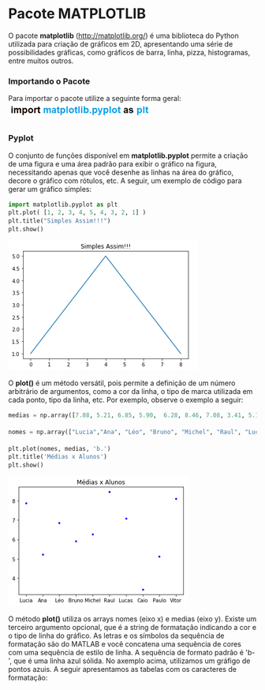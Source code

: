 # Pacote MATPLOTLIB
O pacote **matplotlib** (http://matplotlib.org/) é uma biblioteca do Python utilizada para criação de gráficos em 2D, apresentando
uma série de possibilidades gráficas, como gráficos de barra, linha, pizza, histogramas, entre muitos outros.

### Importando o Pacote 
Para importar o pacote utilize a seguinte forma geral:
![funcao](/imagens/import_mat.png)

### Pyplot
O conjunto de funções disponível em **matplotlib.pyplot** permite a criação de uma figura e uma área padrão para exibir o gráfico na figura, necessitando apenas que você desenhe as linhas na área do gráfico, decore o gráfico com rótulos, etc. A seguir, um exemplo de código para gerar um gráfico simples:
``` python
import matplotlib.pyplot as plt
plt.plot( [1, 2, 3, 4, 5, 4, 3, 2, 1] )
plt.title("Simples Assim!!!")
plt.show()
```
![grafico](/imagens/grafico1.png)

O **plot()** é um método versátil, pois permite a definição de um número arbitrário de argumentos, como a cor da linha, o tipo de marca utilizada em cada ponto, tipo da linha, etc. Por exemplo, observe o exemplo a seguir:
``` python
medias = np.array([7.88, 5.21, 6.85, 5.90,  6.28, 8.46, 7.08, 3.41, 5.11, 8.11])

nomes = np.array(["Lucia","Ana", "Léo", "Bruno", "Michel", "Raul", "Lucas","Caio","Paulo", "Vitor"])

plt.plot(nomes, medias, 'b.')
plt.title('Médias x Alunos')
plt.show()
```
![grafico](/imagens/grafico2.png)

O método **plot()** utiliza os arrays nomes (eixo x) e medias (eixo y). Existe um terceiro argumento opcional, que é a string de formatação indicando a cor e o tipo de linha do gráfico. As letras e os símbolos da sequência de formatação são do MATLAB e você concatena uma sequência de cores com uma sequência de estilo de linha. A sequência de formato padrão é 'b-', que é uma linha azul sólida. No axemplo acima, utilizamos um gráfigo de pontos azuis. A seguir apresentamos as tabelas com os caracteres de formatação:

